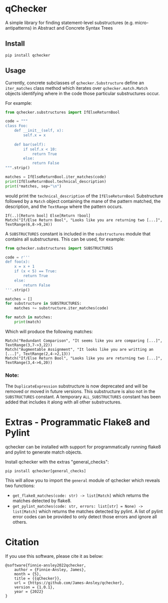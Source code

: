 # qChecker

A simple library for finding statement-level substructures
(e.g. micro-antipatterns) in Abstract and Concrete Syntax Trees

## Install

    pip install qchecker

## Usage

Currently, concrete subclasses of `qchecker.Substructure` define
an `iter_matches` class method which iterates over `qchecker.match.Match`
objects identifying where in the code those particular substructures occur.

For example:

```python
from qchecker.substructures import IfElseReturnBool

code = """
class Foo:
    def __init__(self, x):
        self.x = x
    
    def bar(self):
        if self.x < 10:
            return True
        else:
            return False
""".strip()

matches = IfElseReturnBool.iter_matches(code)
print(IfElseReturnBool.technical_description)
print(*matches, sep="\n")
```

would print the `technical_description` of the `IfElseReturnBool` Substructure
followed by a `Match` object containing the mane of the pattern matched, the
description, and the `TextRange` where the pattern occurs.

```
If(..)[Return bool] Else[Return !bool]
Match("If/Else Return Bool", "Looks like you are returning two [...]", TextRange(6,8->9,24))
```

A `SUBSTRUCTURES` constant is included in the `substructures` module that
contains all substructures. This can be used, for example:

```python
from qchecker.substructures import SUBSTRUCTURES

code = r'''
def foo(x):
    x = x + 1
    if (x < 5) == True:
        return True
    else:
        return False
'''.strip()

matches = []
for substructure in SUBSTRUCTURES:
    matches += substructure.iter_matches(code)

for match in matches:
    print(match)
```

Which will produce the following matches:

```text
Match("Redundant Comparison", "It seems like you are comparing [...]", TextRange(3,7->3,22))
Match("Augmentable Assignment", "It looks like you are writting an [...]", TextRange(2,4->2,13))
Match("If/Else Return Bool", "Looks like you are returning two [...]", TextRange(3,4->6,20))
```

### Note:

The `DuplicateExpression` substructure is now deprecated and will be removed or
moved in future versions. This substructure is also not in the `SUBSTRUCTURES`
constant. A temporary `ALL_SUBSTRUCTURES` constant has been added that includes
it along with all other substructures.

# Extras - Programmatic Flake8 and Pylint

qchecker can be installed with support for programmatically running flake8 and
pylint to generate match objects.

Install qchecker with the extras "general_checks":

```text
pip install qchecker[general_checks]
```

This will allow you to import the `general` module of qchecker which reveals two
functions:

- `get_flake8_matches(code: str) -> list[Match]` which returns the matches
  detected by flake8.
- `get_pylint_matches(code: str, errors: list[str] = None) -> list[Match]` which
  returns the matches detected by pylint. A list of pylint error codes can be
  provided to only detect those errors and ignore all others.

# Citation

If you use this software, please cite it as below:
```text
@software{finnie-ansley2022qchecker,
    author = {Finnie-Ansley, James},
    month = {5},
    title = {{qChecker}},
    url = {https://github.com/James-Ansley/qchecker},
    version = {1.0.1},
    year = {2022}
}
```
